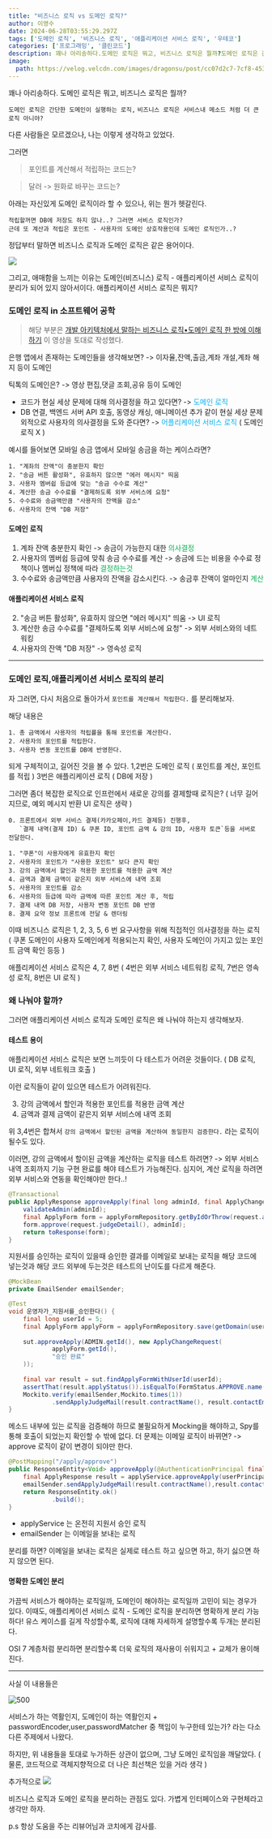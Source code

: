 ```yaml
---
title: "비즈니스 로직 vs 도메인 로직?"
author: 이영수
date: 2024-06-28T03:55:29.297Z
tags: ['도메인 로직', '비즈니스 로직', '애플리케이션 서비스 로직', '우테코']
categories: ['프로그래밍', '클린코드']
description: 꽤나 아리송하다.도메인 로직은 뭐고, 비즈니스 로직은 뭘까?도메인 로직은 간단한 도메인이 실행하는 로직, 비즈니스 로직은 서비스내 메소드 처럼 더 큰 로직 아니야?다른 사람들은 모르겠으나, 나는 이렇게 생각하고 있었다.그러면포인트를 계산해서 적립하는 코드는?달러 -> 
image:
  path: https://velog.velcdn.com/images/dragonsu/post/cc07d2c7-7cf8-4533-ae40-058c6bdd4235/image.png
---
```

꽤나 아리송하다.
도메인 로직은 뭐고, 비즈니스 로직은 뭘까?

`도메인 로직은 간단한 도메인이 실행하는 로직,` `비즈니스 로직은 서비스내 메소드 처럼 더 큰 로직 아니야?`

다른 사람들은 모르겠으나, 나는 이렇게 생각하고 있었다.

그러면

> 포인트를 계산해서 적립하는 코드는?

> 달러 -> 원화로 바꾸는 코드는?

아래는 자신있게 도메인 로직이라 할 수 있으나, 위는 뭔가 헷갈린다. 

```
적립할꺼면 DB에 저장도 하지 않나..? 그러면 서비스 로직인가? 
근데 또 계산과 적립은 포인트 - 사용자의 도메인 상호작용인데 도메인 로직인가..?
```

정답부터 말하면 비즈니스 로직과 도메인 로직은 같은 용어이다.

![](https://i.imgur.com/NpYR0Ps.png)

그리고, 애매함을 느끼는 이유는 도메인(비즈니스) 로직 - 애플리케이션 서비스 로직이 분리가 되어 있지 않아서이다.
애플리케이션 서비스 로직은 뭐지?
### 도메인 로직 in 소프트웨어 공학

> 해당 부분은 [개발 아키텍처에서 말하는 비즈니스 로직•도메인 로직 한 방에 이해하기](https://www.youtube.com/watch?v=gbzDG_2XQYk) 이 영상을 토대로 작성했다.

은행 앱에서 존재하는 도메인들을 생각해보면?
-> 이자율,잔액,출금,계좌 개설,계좌 해지 등이 도메인

틱톡의 도메인은?
-> 영상 편집,댓글 조회,공유 등이 도메인

- 코드가 현실 세상 문제에 대해 의사결정을 하고 있다면?
	-> <span style="color:#00b0f0">도메인 로직</span>
- DB 연결, 백엔드 서버 API 호출, 동영상 캐싱, 애니메이션 추가 같이 현실 세상 문제 외적으로 사용자의 의사결정을 도와 준다면? 
	-> <span style="color:#00b0f0">어플리케이션 서비스 로직</span> ( 도메인 로직 X )

예시를 들어보면
모바일 송금 앱에서 모바일 송금을 하는 케이스라면?

```
1. "계좌의 잔액"이 충분한지 확인
2. "송금 버튼 활성화", 유효하지 않으면 "에러 메시지" 띄움
3. 사용자 멤버쉽 등급에 맞는 "송금 수수료 계산"
4. 계산한 송금 수수료를 "결제하도록 외부 서비스에 요청"
5. 수수료와 송금액만큼 "사용자의 잔액을 감소"
6. 사용자의 잔액 "DB 저장"
```
#### 도메인 로직

1. 계좌 잔액 충분한지 확인
	-> 송금이 가능한지 대한 <span style="color:#00b050">의사결정</span>
3.  사용자의 멤버쉽 등급에 맞춰 송금 수수료를 계산
	-> 송금에 드는 비용을 수수료 정책이나 멤버십 정책에 따라 <span style="color:#00b050">결정하는것</span>
5. 수수료와 송금액만큼 사용자의 잔액을 감소시킨다.
	-> 송금후 잔액이 얼마인지 <span style="color:#00b050">계산</span> 
#### 애플리케이션 서비스 로직
2. "송금 버튼 활성화", 유효하지 않으면 "에러 메시지" 띄움
	-> UI 로직
4. 계산한 송금 수수료를 "결제하도록 외부 서비스에 요청"
	-> 외부 서비스와의 네트워킹
6. 사용자의 잔액 "DB 저장"
	-> 영속성 로직

---

### 도메인 로직,애플리케이션 서비스 로직의 분리

자 그러면, 다시 처음으로 돌아가서
`포인트를 계산해서 적립한다.` 를 분리해보자.

해당 내용은
```
1. 총 금액에서 사용자의 적립률을 통해 포인트를 계산한다.
2. 사용자의 포인트를 적립한다.
3. 사용자 변동 포인트를 DB에 반영한다.
```

되게 구체적이고, 길어진 것을 볼 수 있다.
1,2번은 도메인 로직 ( 포인트를 계산, 포인트를 적립 )
3번은 애플리케이션 로직 ( DB에 저장 )

그러면 좀더 복잡한 로직으로 인프런에서 새로운 강의를 결제할때 로직은?
( 너무 길어지므로, 예외 메시지 반환 UI 로직은 생략 )

```
0. 프론트에서 외부 서비스 결제(카카오페이,카드 결제등) 진행후, 
   `결제 내역(결제 ID) & 쿠폰 ID, 포인트 금액 & 강의 ID, 사용자 토큰`등을 서버로 전달한다.

1. "쿠폰"이 사용자에게 유효한지 확인
2. 사용자의 포인트가 "사용한 포인트" 보다 큰지 확인
3. 강의 금액에서 할인과 적용한 포인트를 적용한 금액 계산
4. 금액과 결제 금액이 같은지 외부 서비스에 내역 조회
5. 사용자의 포인트를 감소
6. 사용자의 등급에 따라 금액에 따른 포인트 계산 후, 적립
7. 결제 내역 DB 저장, 사용자 변동 포인트 DB 반영
8. 결제 요약 정보 프론트에 전달 & 렌더링
```

이때 비즈니스 로직은 1, 2, 3, 5, 6 번
요구사항을 위해 직접적인 의사결정을 하는 로직 ( 쿠폰 도메인이 사용자 도메인에게 적용되는지 확인, 사용자 도메인이 가지고 있는 포인트 금액 확인 등등 ) 

애플리케이션 서비스 로직은 4, 7, 8번
( 4번은 외부 서비스 네트워킹 로직, 7번은 영속성 로직, 8번은 UI 로직 )

### 왜 나눠야 할까?

그러면 애플리케이션 서비스 로직과 도메인 로직은 왜 나눠야 하는지 생각해보자.
#### 테스트 용이

애플리케이션 서비스 로직은 보면 느끼듯이 다 테스트가 어려운 것들이다.
( DB 로직, UI 로직, 외부 네트워크 호출 )

이런 로직들이 같이 있으면 테스트가 어려워진다.

3. 강의 금액에서 할인과 적용한 포인트를 적용한 금액 계산
4. 금액과 결제 금액이 같은지 외부 서비스에 내역 조회

위 3,4번은 합쳐서 `강의 금액에서 할인된 금액을 계산하여 동일한지 검증한다.` 라는 로직이 될수도 있다.

이러면, 강의 금액에서 할이된 금액을 계산하는 로직을 테스트 하려면?
-> 외부 서비스 내역 조회까지 기능 구현 완료를 해야 테스트가 가능해진다.
심지어, 계산 로직을 하려면 외부 서비스와 연동을 확인해야만 한다..!

```java
@Transactional  
public ApplyResponse approveApply(final long adminId, final ApplyChangeRequest request) {  
    validateAdmin(adminId);  
    final ApplyForm form = applyFormRepository.getByIdOrThrow(request.applyId());  
    form.approve(request.judgeDetail(), adminId);  
    return toResponse(form);  
}
```

지원서를 승인하는 로직이 있을때
승인한 결과를 이메일로 보내는 로직을 해당 코드에 넣는것과 해당 코드 외부에 두는것은 테스트의 난이도를 다르게 해준다.

```java
@MockBean  
private EmailSender emailSender;

@Test  
void 운영자가_지원서를_승인한다() {  
    final long userId = 5;  
    final ApplyForm applyForm = applyFormRepository.save(getDomain(userId, getRequest()));  
  
    sut.approveApply(ADMIN.getId(), new ApplyChangeRequest(  
            applyForm.getId(),  
            "승인 완료"  
    ));  
  
    final var result = sut.findApplyFormWithUserId(userId);  
    assertThat(result.applyStatus()).isEqualTo(FormStatus.APPROVE.name());  
    Mockito.verify(emailSender,Mockito.times(1))  
            .sendApplyJudgeMail(result.contractName(), result.contactEmail(),result.applyStatus());  
}
```

메소드 내부에 있는 로직을 검증해야 하므로 불필요하게 Mocking을 해야하고, Spy를 통해 호출이 되었는지 확인할 수 밖에 없다.
더 문제는 이메일 로직이 바뀌면? -> approve 로직이 같이 변경이 되야만 한다.

```java
@PostMapping("/apply/approve")  
public ResponseEntity<Void> approveApply(@AuthenticationPrincipal final UserPrincipal userPrincipal, @RequestBody final ApplyChangeRequest request) {  
    final ApplyResponse result = applyService.approveApply(userPrincipal.getUserId(), request);  
    emailSender.sendApplyJudgeMail(result.contractName(),result.contactEmail(),result.applyStatus());  
    return ResponseEntity.ok()  
            .build();  
}
```

- applyService 는 온전히 지원서 승인 로직
- emailSender 는 이메일을 보내는 로직

분리를 하면?
이메일을 보내는 로직은 실제로 테스트 하고 싶으면 하고, 하기 싫으면 하지 않으면 된다.

#### 명확한 도메인 분리

가끔씩 서비스가 해야하는 로직일까, 도메인이 해야하는 로직일까 고민이 되는 경우가 있다.
이때도, 애플리케이션 서비스 로직 - 도메인 로직을 분리하면 명확하게 분리 가능하다!
유스 케이스를 길게 작성할수록, 로직에 대해 자세하게 설명할수록 두개는 분리된다.

OSI 7 계층처럼 분리하면 분리할수록 더욱 로직의 재사용이 쉬워지고 + 교체가 용이해진다.

---

사실 이 내용들은

![500](https://i.imgur.com/k8rFIDB.png)

서비스가 하는 역활인지, 도메인이 하는 역활인지 + passwordEncoder,user,passwordMatcher 중 책임이 누구한테 있는가?
라는 다소 다른 주제에서 나왔다.

하지만, 위 내용들을 토대로 누가하든 상관이 없으며, 그냥 도메인 로직임을 깨달았다.
( 물론, 코드적으로 객체지향적으로 더 나은 최선책은 있을 거라 생각 )

추가적으로
![](https://i.imgur.com/coXxF1J.png)

비즈니스 로직과 도메인 로직을 분리하는 관점도 있다.
가볍게 인터페이스와 구현체라고 생각만 하자.

p.s 항상 도움을 주는 리뷰어님과 코치에게 감사를.

